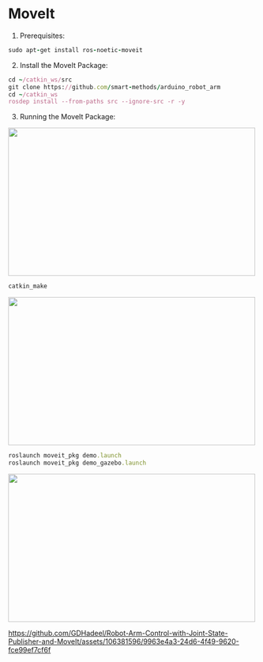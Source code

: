 # MoveIt
1. Prerequisites:
```ruby
sudo apt-get install ros-noetic-moveit
```
2. Install the MoveIt Package:
```ruby
cd ~/catkin_ws/src
git clone https://github.com/smart-methods/arduino_robot_arm
cd ~/catkin_ws
rosdep install --from-paths src --ignore-src -r -y
```
3. Running the MoveIt Package:

<img src="https://github.com/DeemaEssam/DeemaEssam.github.io/assets/106381596/770371d4-9671-45b3-8bf2-b20ad5f77df4" data-canonical-src="https://gyazo.com/eb5c5741b6a9a16c692170a41a49c858.png" width="500" height="300" />

```ruby
catkin_make
```

<img src="https://github.com/DeemaEssam/DeemaEssam.github.io/assets/106381596/c696b707-9b0e-439b-8239-b062b0d0e956" data-canonical-src="https://gyazo.com/eb5c5741b6a9a16c692170a41a49c858.png" width="500" height="300" />

```ruby
roslaunch moveit_pkg demo.launch
roslaunch moveit_pkg demo_gazebo.launch
```

<img src="https://github.com/GDHadeel/Robot-Arm-Control-with-Joint-State-Publisher-and-MoveIt/assets/106381596/410fb73a-e2f4-47a7-a041-ecd0669d7217" data-canonical-src="https://gyazo.com/eb5c5741b6a9a16c692170a41a49c858.png" width="500" height="300" />

https://github.com/GDHadeel/Robot-Arm-Control-with-Joint-State-Publisher-and-MoveIt/assets/106381596/9963e4a3-24d6-4f49-9620-fce99ef7cf6f
